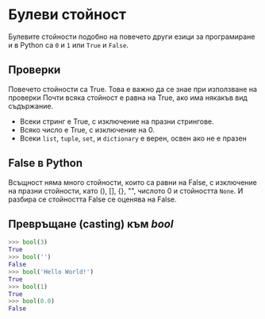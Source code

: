 # Булеви стойност

Булевите стойности подобно на повечето други езици за програмиране и в Python са `0` и `1` или `True` и `False`.

## Проверки

Повечето стойности са True. Това е важно да се знае при използване на проверки
Почти всяка стойност е равна на True, ако има някакъв вид съдържание.

- Всеки стринг е True, с изключение на празни стрингове.
- Всяко число е True, с изключение на 0.
- Всеки `list`, `tuple`, `set`, и `dictionary` е верен, освен ако не е празен

## False в Python
Всъщност няма много стойности, които са равни на False, с изключение на празни стойности, като (), [], {}, "", числото 0 и стойността `None`. И разбира се стойността False се оценява на False.

## Превръщане (casting) към *bool*

```python
>>> bool(3)
True
>>> bool('')
False
>>> bool('Hello World!')
True
>>> bool(1)
True
>>> bool(0.0)
False
```
